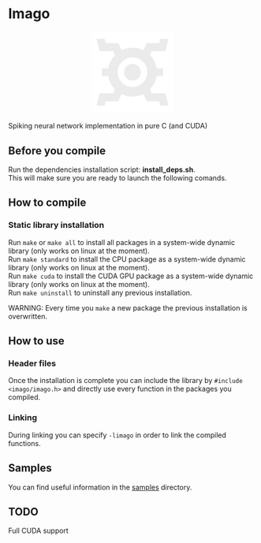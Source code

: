 # Imago
<p align="center" width="100%">
    <img width="33%" src="/imago.png"> 
</p>
Spiking neural network implementation in pure C (and CUDA)

## Before you compile
Run the dependencies installation script: **install_deps.sh**.<br/>
This will make sure you are ready to launch the following comands.

## How to compile
### Static library installation
Run `make` or `make all` to install all packages in a system-wide dynamic library (only works on linux at the moment).<br/>
Run `make standard` to install the CPU package as a system-wide dynamic library (only works on linux at the moment).<br/>
Run `make cuda` to install the CUDA GPU package as a system-wide dynamic library (only works on linux at the moment).<br/>
Run `make uninstall` to uninstall any previous installation.

WARNING: Every time you `make` a new package the previous installation is overwritten.

## How to use
### Header files
Once the installation is complete you can include the library by `#include <imago/imago.h>` and directly use every function in the packages you compiled.<br/>

### Linking
During linking you can specify `-limago` in order to link the compiled functions.

## Samples
You can find useful information in the [samples](samples) directory.

## TODO
Full CUDA support
